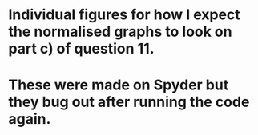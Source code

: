 # Individual figures for how I expect the normalised graphs to look on part c) of question 11.
# These were made on Spyder but they bug out after running the code again.
